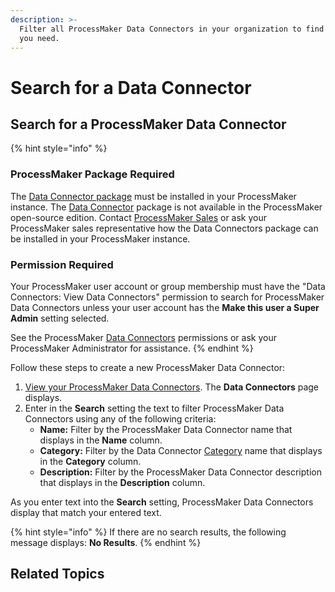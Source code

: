 ```yaml
---
description: >-
  Filter all ProcessMaker Data Connectors in your organization to find that one
  you need.
---
```


# Search for a Data Connector

## Search for a ProcessMaker Data Connector

{% hint style="info" %}
### ProcessMaker Package Required

The [Data Connector package](../../package-development-distribution/package-a-connector/data-connector-package.md) must be installed in your ProcessMaker instance. The [Data Connector](what-is-a-data-connector.md) package is not available in the ProcessMaker open-source edition. Contact [ProcessMaker Sales](https://www.processmaker.com/contact/) or ask your ProcessMaker sales representative how the Data Connectors package can be installed in your ProcessMaker instance.

### Permission Required

Your ProcessMaker user account or group membership must have the "Data Connectors: View Data Connectors" permission to search for ProcessMaker Data Connectors unless your user account has the **Make this user a Super Admin** setting selected.

See the ProcessMaker [Data Connectors](../../processmaker-administration/permission-descriptions-for-users-and-groups.md#data-connectors) permissions or ask your ProcessMaker Administrator for assistance.
{% endhint %}

Follow these steps to create a new ProcessMaker Data Connector:

1. [View your ProcessMaker Data Connectors](view-data-connectors.md#view-all-scripts). The **Data Connectors** page displays.
2. Enter in the **Search** setting the text to filter ProcessMaker Data Connectors using any of the following criteria:
   * **Name:** Filter by the ProcessMaker Data Connector name that displays in the **Name** column.
   * **Category:** Filter by the Data Connector [Category](manage-data-connectors/manage-data-connector-categories/what-is-a-data-connector-category.md) name that displays in the **Category** column.
   * **Description:** Filter by the ProcessMaker Data Connector description that displays in the **Description** column.

As you enter text into the **Search** setting, ProcessMaker Data Connectors display that match your entered text.

{% hint style="info" %}
If there are no search results, the following message displays: **No Results**.
{% endhint %}

## Related Topics



